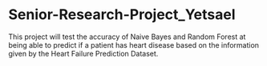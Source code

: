# Senior-Research-Project_Yetsael
This project will test the accuracy of Naive Bayes and Random Forest at being able to predict if a patient has heart disease based on the information given by the Heart Failure Prediction Dataset.
